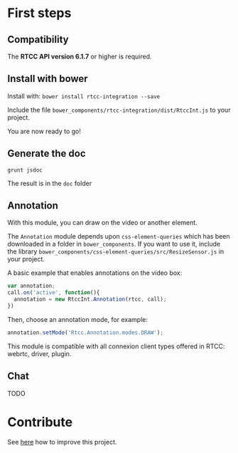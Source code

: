 # First steps 

## Compatibility

The **RTCC API version 6.1.7** or higher is required.

## Install with bower

Install with: `bower install rtcc-integration --save`

Include the file `bower_components/rtcc-integration/dist/RtccInt.js` to your project.

You are now ready to go!


## Generate the doc

`grunt jsdoc`

The result is in the `doc` folder


## Annotation

With this module, you can draw on the video or another element.

The `Annotation` module depends upon `css-element-queries` which has been downloaded in a folder in `bower_components`.
If you want to use it, include the library `bower_components/css-element-queries/src/ResizeSensor.js` in your project.

A basic example that enables annotations on the video box:
```javascript
var annotation;
call.on('active', function(){
  annotation = new RtccInt.Annotation(rtcc, call);
})
```

Then, choose an annotation mode, for example:

```javascript
annotation.setMode('Rtcc.Annotation.modes.DRAW');
```

This module is compatible with all connexion client types offered in RTCC: webrtc, driver, plugin.

## Chat

TODO


# Contribute

See [here](contribute.md) how to improve this project.